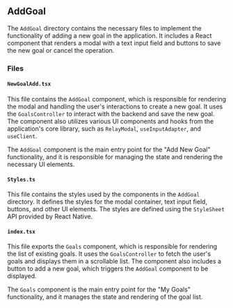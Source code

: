 ## AddGoal

The `AddGoal` directory contains the necessary files to implement the functionality of adding a new goal in the application. It includes a React component that renders a modal with a text input field and buttons to save the new goal or cancel the operation.

### Files

#### `NewGoalAdd.tsx`

This file contains the `AddGoal` component, which is responsible for rendering the modal and handling the user's interactions to create a new goal. It uses the `GoalsController` to interact with the backend and save the new goal. The component also utilizes various UI components and hooks from the application's core library, such as `RelayModal`, `useInputAdapter`, and `useClient`.

The `AddGoal` component is the main entry point for the "Add New Goal" functionality, and it is responsible for managing the state and rendering the necessary UI elements.

#### `Styles.ts`

This file contains the styles used by the components in the `AddGoal` directory. It defines the styles for the modal container, text input field, buttons, and other UI elements. The styles are defined using the `StyleSheet` API provided by React Native.

#### `index.tsx`

This file exports the `Goals` component, which is responsible for rendering the list of existing goals. It uses the `GoalsController` to fetch the user's goals and displays them in a scrollable list. The component also includes a button to add a new goal, which triggers the `AddGoal` component to be displayed.

The `Goals` component is the main entry point for the "My Goals" functionality, and it manages the state and rendering of the goal list.